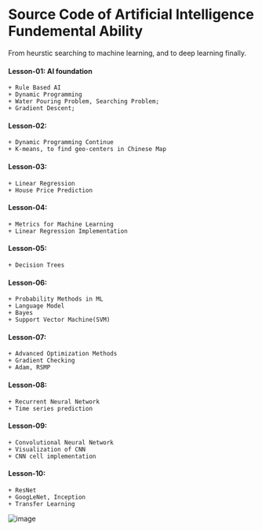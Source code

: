 # Source Code of Artificial Intelligence Fundemental Ability

From heurstic searching to machine learning, and to deep learning finally. 

#### Lesson-01: AI foundation
	+ Rule Based AI
	+ Dynamic Programming 
	+ Water Pouring Problem, Searching Problem; 
	+ Gradient Descent; 
#### Lesson-02: 
	+ Dynamic Programming Continue
	+ K-means, to find geo-centers in Chinese Map
#### Lesson-03: 
	+ Linear Regression
	+ House Price Prediction
#### Lesson-04: 
	+ Metrics for Machine Learning
	+ Linear Regression Implementation
#### Lesson-05: 
	+ Decision Trees
#### Lesson-06: 
	+ Probability Methods in ML
	+ Language Model 
	+ Bayes 
	+ Support Vector Machine(SVM)
#### Lesson-07: 
	+ Advanced Optimization Methods
	+ Gradient Checking
	+ Adam, RSMP
#### Lesson-08: 
	+ Recurrent Neural Network
	+ Time series prediction
#### Lesson-09: 
	+ Convolutional Neural Network 
	+ Visualization of CNN
	+ CNN cell implementation 
#### Lesson-10: 
	+ ResNet
	+ GoogLeNet, Inception
	+ Transfer Learning
![image](https://user-images.githubusercontent.com/6982171/206889488-2240d7e0-8496-476e-981a-097dd51431bd.png)
